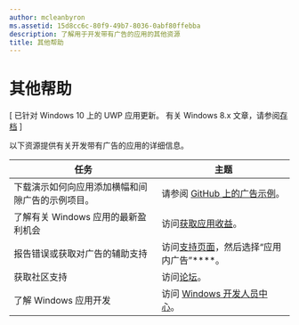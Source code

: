 ```yaml
---
author: mcleanbyron
ms.assetid: 15d8cc6c-80f9-49b7-8036-0abf80ffebba
description: 了解用于开发带有广告的应用的其他资源
title: 其他帮助
---
```


# 其他帮助


\[ 已针对 Windows 10 上的 UWP 应用更新。 有关 Windows 8.x 文章，请参阅[存档](http://go.microsoft.com/fwlink/p/?linkid=619132) \]

以下资源提供有关开发带有广告的应用的详细信息。

|  任务    | 主题 |               
|----------|-------|
| 下载演示如何向应用添加横幅和间隙广告的示例项目。     |请参阅 [GitHub 上的广告示例](http://aka.ms/githubads)。       |
| 了解有关 Windows 应用的最新盈利机会     | 访问[获取应用收益](https://developer.microsoft.com/en-us/windows/monetize)。        |
| 报告错误或获取对广告的辅助支持     | 访问[支持页面](https://go.microsoft.com/fwlink/p/?LinkId=331508)，然后选择“应用内广告”****。        |
| 获取社区支持     | 访问[论坛](http://go.microsoft.com/fwlink/p/?LinkId=401266)。       |
| 了解 Windows 应用开发     | 访问 [Windows 开发人员中心](http://msdn.microsoft.com/windows/apps)。        |



 

 

 


<!--HONumber=May16_HO2-->


